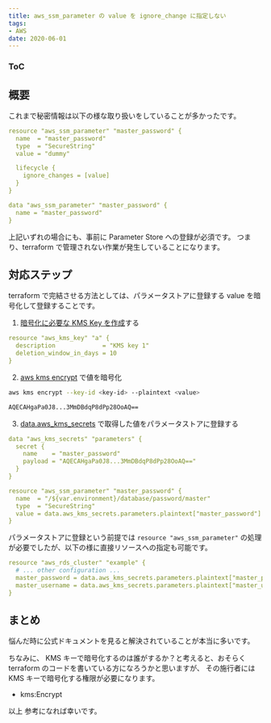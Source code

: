 ```yaml
---
title: aws_ssm_parameter の value を ignore_change に指定しない
tags:
- AWS
date: 2020-06-01
---
```


<div class="toc">
<div class="toc-content">
<h3 class="menu-label">ToC</h3>
<!-- toc -->
</div>
</div>

## 概要

これまで秘密情報は以下の様な取り扱いをしていることが多かったです。

```yml
resource "aws_ssm_parameter" "master_password" {
  name  = "master_password"
  type  = "SecureString"
  value = "dummy"

  lifecycle {
    ignore_changes = [value]
  }
}
```

```yml
data "aws_ssm_parameter" "master_password" {
  name = "master_password"
}
```

上記いずれの場合にも、事前に Parameter Store への登録が必須です。
つまり、terraform で管理されない作業が発生していることになります。

## 対応ステップ

terraform で完結させる方法としては、パラメータストアに登録する value を暗号化して登録することです。

<!-- more -->

1. [暗号化に必要な KMS Key を作成](https://registry.terraform.io/providers/hashicorp/aws/latest/docs/resources/kms_key)する

```yml
resource "aws_kms_key" "a" {
  description             = "KMS key 1"
  deletion_window_in_days = 10
}
```

2. [aws kms encrypt](https://docs.aws.amazon.com/cli/latest/reference/kms/encrypt.html) で値を暗号化

```sh
aws kms encrypt --key-id <key-id> --plaintext <value>

AQECAHgaPa0J8...3MmDBdqP8dPp28OoAQ==
```

3. [data.aws_kms_secrets]((https://registry.terraform.io/providers/hashicorp/aws/latest/docs/data-sources/kms_secrets)) で取得した値をパラメータストアに登録する

```yml
data "aws_kms_secrets" "parameters" {
  secret {
    name    = "master_password"
    payload = "AQECAHgaPa0J8...3MmDBdqP8dPp28OoAQ=="
  }
}

resource "aws_ssm_parameter" "master_password" {
  name  = "/${var.environment}/database/password/master"
  type  = "SecureString"
  value = data.aws_kms_secrets.parameters.plaintext["master_password"]
}
```

パラメータストアに登録という前提では `resource "aws_ssm_parameter"` の処理が必要でしたが、以下の様に直接リソースへの指定も可能です。

```yml
resource "aws_rds_cluster" "example" {
  # ... other configuration ...
  master_password = data.aws_kms_secrets.parameters.plaintext["master_password"]
  master_username = data.aws_kms_secrets.parameters.plaintext["master_username"]
}
```

## まとめ

悩んだ時に公式ドキュメントを見ると解決されていることが本当に多いです。

ちなみに、
KMS キーで暗号化するのは誰がするか？と考えると、おそらく terraform のコードを書いている方になろうかと思いますが、
その施行者には KMS キーで暗号化する権限が必要になります。

* kms:Encrypt


以上
参考になれば幸いです。
